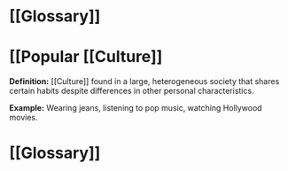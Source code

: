 # [[Glossary]]

# [[Popular [[Culture]] 
**Definition:**  [[Culture]] found in a large, heterogeneous society that shares certain habits despite differences in other personal characteristics.

**Example:**  Wearing jeans, listening to pop music, watching Hollywood movies.

# [[Glossary]]